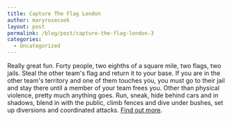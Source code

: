 ```yaml
---
title: Capture The Flag London
author: maryrosecook
layout: post
permalink: /blog/post/capture-the-flag-london-3
categories:
  - Uncategorized
---
```

Really great fun. Forty people, two eighths of a square mile, two flags, two jails. Steal the other team's flag and return it to your base. If you are in the other team's territory and one of them touches you, you must go to their jail and stay there until a member of your team frees you. Other than physical violence, pretty much anything goes. Run, sneak, hide behind cars and in shadows, blend in with the public, climb fences and dive under bushes, set up diversions and coordinated attacks. [Find out more][1].

 [1]: http://capturetheflaglondon.blogspot.com/
